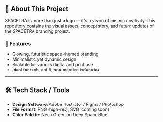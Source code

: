 ## 🚀 About This Project

SPACETRA is more than just a logo — it's a vision of cosmic creativity. This repository contains the visual assets, concept story, and future updates of the SPACETRA branding project.

### 🔮 Features

- Glowing, futuristic space-themed branding
- Minimalistic yet dynamic design
- Scalable for various digital and print use
- Ideal for tech, sci-fi, and creative industries

---

## 🛠️ Tech Stack / Tools

- **Design Software**: Adobe Illustrator / Figma / Photoshop  
- **File Format**: PNG (high-res), SVG (coming soon)  
- **Color Palette**: Neon Green on Deep Space Blue  
